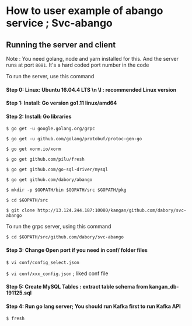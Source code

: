 # How to user example of abango service ; Svc-abango

## Running the server and client

Note : You need golang, node and yarn installed for this. And the server runs at port `8081`. It's a hard coded port number in the code

To run the server, use this command

#### Step 0: Linux: Ubuntu 16.04.4 LTS \n \l  : recommended Linux version
#### Step 1: Install: Go version go1.11 linux/amd64
#### Step 2: Install: Go libraries
`$ go get -u google.golang.org/grpc`

`$ go get -u github.com/golang/protobuf/protoc-gen-go`

`$ go get xorm.io/xorm`

`$ go get github.com/pilu/fresh`

`$ go get github.com/go-sql-driver/mysql`

`$ go get github.com/dabory/abango `

`$ mkdir -p $GOPATH/bin $GOPATH/src $GOPATH/pkg`

`$ cd $GOPATH/src`

`$ git clone http://13.124.244.187:10080/kangan/github.com/dabory/svc-abango `

To run the grpc server, using this command

`$ cd $GOPATH/src/github.com/dabory/svc-abango`

#### Step 3: Change Open port if you need in conf/ folder files
`$ vi conf/config_select.json`

`$ vi conf/xxx_config.json`  ; liked conf file

#### Step 5: Create MySQL Tables : extract table schema from kangan_db-191125.sql 

#### Step 4: Run go lang server; You should run Kafka first to run Kafka API

`$ fresh`

